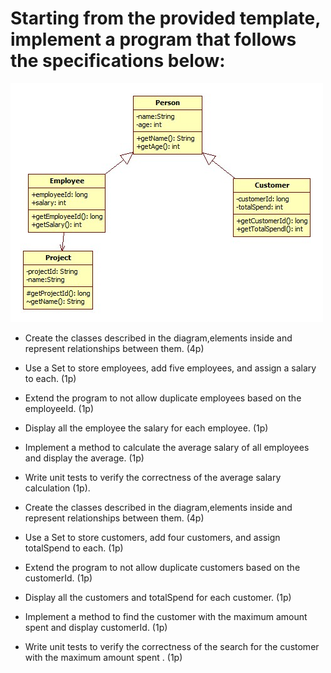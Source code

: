 # Starting from the provided template, implement a program that follows the specifications below:

![Sample image](docs/sample.jpg)

- Create the classes described in the diagram,elements inside and represent relationships between them. (4p)

- Use a Set to store employees, add five employees, and assign a salary to each. (1p)

- Extend the program to not allow duplicate employees based on the employeeId. (1p)

- Display all the employee the salary for each employee. (1p)

- Implement a method to calculate the average salary of all employees and display the average. (1p)

- Write unit tests to verify the correctness of the average salary calculation (1p).



- Create the classes described in the diagram,elements inside and represent relationships between them. (4p)

- Use a Set to store customers, add four customers, and assign totalSpend to each. (1p)

- Extend the program to not allow duplicate customers based on the customerId. (1p)

- Display all the customers and totalSpend for each customer. (1p)

- Implement a method to find the customer with the maximum amount spent and display customerId. (1p)

- Write unit tests to verify the correctness of the search for the customer with the maximum amount spent . (1p)

